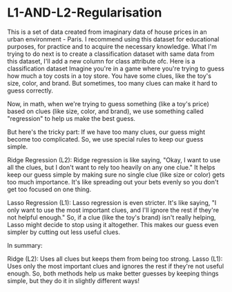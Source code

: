 # L1-AND-L2-Regularisation
This is a set of data created from imaginary data of house prices in an urban environment - Paris. I recommend using this dataset for educational purposes, for practice and to acquire the necessary knowledge. What I'm trying to do next is to create a classification dataset with same data from this dataset, I'll add a new column for class attribute ofc. Here is a classification dataset 
Imagine you're in a game where you're trying to guess how much a toy costs in a toy store. You have some clues, like the toy's size, color, and brand. But sometimes, too many clues can make it hard to guess correctly.

Now, in math, when we're trying to guess something (like a toy's price) based on clues (like size, color, and brand), we use something called "regression" to help us make the best guess.

But here's the tricky part: If we have too many clues, our guess might become too complicated. So, we use special rules to keep our guess simple.

Ridge Regression (L2):
Ridge regression is like saying, "Okay, I want to use all the clues, but I don't want to rely too heavily on any one clue." It helps keep our guess simple by making sure no single clue (like size or color) gets too much importance. It's like spreading out your bets evenly so you don't get too focused on one thing.

Lasso Regression (L1):
Lasso regression is even stricter. It's like saying, "I only want to use the most important clues, and I'll ignore the rest if they're not helpful enough." So, if a clue (like the toy's brand) isn't really helping, Lasso might decide to stop using it altogether. This makes our guess even simpler by cutting out less useful clues.

In summary:

Ridge (L2): Uses all clues but keeps them from being too strong.
Lasso (L1): Uses only the most important clues and ignores the rest if they're not useful enough.
So, both methods help us make better guesses by keeping things simple, but they do it in slightly different ways!






